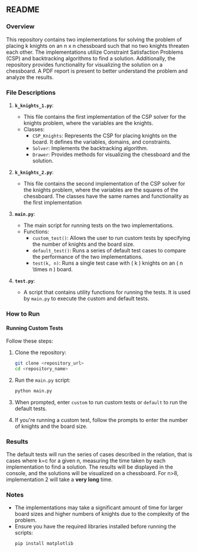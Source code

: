 ## README

### Overview

This repository contains two implementations for solving the problem of placing k knights on an  n x n chessboard such that no two knights threaten each other.
The implementations utilize Constraint Satisfaction Problems (CSP) and backtracking algorithms to find a solution. Additionally, the repository provides functionality for visualizing 
the solution on a chessboard. 
A PDF report is present to better understand the problem and analyze the results.

### File Descriptions

1. **`k_knights_1.py`**:
    - This file contains the first implementation of the CSP solver for the knights problem, where the variables are the knights.
    - Classes:
        - `CSP_Knights`: Represents the CSP for placing knights on the board. It defines the variables, domains, and constraints.
        - `Solver`: Implements the backtracking algorithm.
        - `Drawer`: Provides methods for visualizing the chessboard and the solution.

2. **`k_knights_2.py`**:
    - This file contains the second implementation of the CSP solver for the knights problem, where the variables are the squares of the chessboard.
    The classes have the same names and functionality as the first implementation

3. **`main.py`**:
    - The main script for running tests on the two implementations.
    - Functions:
        - `custom_test()`: Allows the user to run custom tests by specifying the number of knights and the board size.
        - `default_test()`: Runs a series of default test cases to compare the performance of the two implementations.
        - `test(k, n)`: Runs a single test case with \( k \) knights on an \( n \times n \) board.

4. **`test.py`**:
    - A script that contains utility functions for running the tests. It is used by `main.py` to execute the custom and default tests.

### How to Run

#### Running Custom Tests

Follow these steps:

1. Clone the repository:
   ```bash
   git clone <repository_url>
   cd <repository_name>
   ```

2. Run the `main.py` script:
   ```bash
   python main.py
   ```

3. When prompted, enter `custom` to run custom tests or `default` to run the default tests.

4. If you're running a custom test, follow the prompts to enter the number of knights and the board size.

### Results

The default tests will run the series of cases described in the relation, that is cases where k=c for a given n, measuring the time taken by each implementation to find a solution.
The results will be displayed in the console, and the solutions will be visualized on a chessboard.
For n>8, implementation 2 will take a **very long** time.

### Notes

- The implementations may take a significant amount of time for larger board sizes and higher numbers of knights due to the complexity of the problem.
- Ensure you have the required libraries installed before running the scripts:
  ```bash
  pip install matplotlib
  ```

